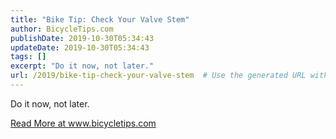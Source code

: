 ```yaml
---
title: "Bike Tip: Check Your Valve Stem"
author: BicycleTips.com
publishDate: 2019-10-30T05:34:43
updateDate: 2019-10-30T05:34:43
tags: []
excerpt: "Do it now, not later."
url: /2019/bike-tip-check-your-valve-stem  # Use the generated URL with year
---
```

<p>Do it now, not later.</p> <a href="https://www.bicycletips.com/tips/aid/55">Read More at www.bicycletips.com</a>
